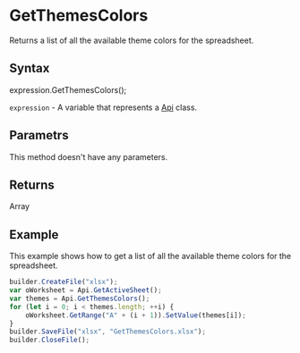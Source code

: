 # GetThemesColors

Returns a list of all the available theme colors for the spreadsheet.

## Syntax

expression.GetThemesColors();

`expression` - A variable that represents a [Api](../Api.md) class.

## Parametrs

This method doesn't have any parameters.

## Returns

Array<String>

## Example

This example shows how to get a list of all the available theme colors for the spreadsheet.

```javascript
builder.CreateFile("xlsx");
var oWorksheet = Api.GetActiveSheet();
var themes = Api.GetThemesColors();
for (let i = 0; i < themes.length; ++i) {
	oWorksheet.GetRange("A" + (i + 1)).SetValue(themes[i]);
}
builder.SaveFile("xlsx", "GetThemesColors.xlsx");
builder.CloseFile();
```